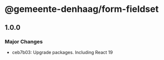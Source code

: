 # @gemeente-denhaag/form-fieldset

## 1.0.0

### Major Changes

- ceb7b03: Upgrade packages. Including React 19
